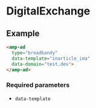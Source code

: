 # DigitalExchange

## Example

```html
<amp-ad
  type="broadbandy"
  data-template="inarticle_ima"
  data-domain="test.dev">
</amp-ad>
```

### Required parameters

-   `data-template`
